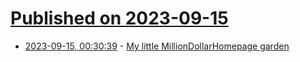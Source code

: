 # [Published on 2023-09-15](index.md)

* [2023-09-15, 00:30:39](https://lobste.rs/s/ukurl9/my_little_milliondollarhomepage_garden) - [My little MillionDollarHomepage garden](https://matthieu.io/blog/2023/09/13/million-dollar-homepage-garden/)
